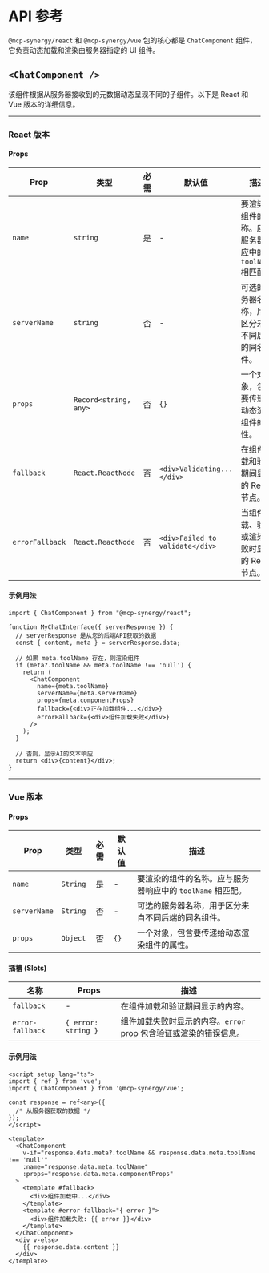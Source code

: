 # API 参考

`@mcp-synergy/react` 和 `@mcp-synergy/vue` 包的核心都是 `ChatComponent` 组件，它负责动态加载和渲染由服务器指定的 UI 组件。

## `<ChatComponent />`

该组件根据从服务器接收到的元数据动态呈现不同的子组件。以下是 React 和 Vue 版本的详细信息。

---

### React 版本

#### **Props**

| Prop            | 类型                  | 必需 | 默认值                       | 描述                                                                 |
| --------------- | --------------------- | :--: | ---------------------------- | -------------------------------------------------------------------- |
| `name`          | `string`              |  是  | -                            | 要渲染的组件的名称。应与服务器响应中的 `toolName` 相匹配。         |
| `serverName`    | `string`              |  否  | -                            | 可选的服务器名称，用于区分来自不同后端的同名组件。                   |
| `props`         | `Record<string, any>` |  否  | `{}`                         | 一个对象，包含要传递给动态渲染组件的属性。                           |
| `fallback`      | `React.ReactNode`     |  否  | `<div>Validating...</div>`   | 在组件加载和验证期间显示的 React 节点。                              |
| `errorFallback` | `React.ReactNode`     |  否  | `<div>Failed to validate</div>` | 当组件加载、验证或渲染失败时显示的 React 节点。 |

#### **示例用法**

```tsx
import { ChatComponent } from "@mcp-synergy/react";

function MyChatInterface({ serverResponse }) {
  // serverResponse 是从您的后端API获取的数据
  const { content, meta } = serverResponse.data;

  // 如果 meta.toolName 存在，则渲染组件
  if (meta?.toolName && meta.toolName !== 'null') {
    return (
      <ChatComponent
        name={meta.toolName}
        serverName={meta.serverName}
        props={meta.componentProps}
        fallback={<div>正在加载组件...</div>}
        errorFallback={<div>组件加载失败</div>}
      />
    );
  }

  // 否则，显示AI的文本响应
  return <div>{content}</div>;
}
```

---

### Vue 版本

#### **Props**

| Prop         | 类型     | 必需 | 默认值 | 描述                                                              |
| ------------ | -------- | :--: | ------ | ----------------------------------------------------------------- |
| `name`       | `String` |  是  | -      | 要渲染的组件的名称。应与服务器响应中的 `toolName` 相匹配。      |
| `serverName` | `String` |  否  | -      | 可选的服务器名称，用于区分来自不同后端的同名组件。                |
| `props`      | `Object` |  否  | `{}`   | 一个对象，包含要传递给动态渲染组件的属性。                        |

#### **插槽 (Slots)**

| 名称            | Props | 描述                                                                    |
| --------------- | ----- | ----------------------------------------------------------------------- |
| `fallback`      | -     | 在组件加载和验证期间显示的内容。                                        |
| `error-fallback`| `{ error: string }` | 组件加载失败时显示的内容。`error` prop 包含验证或渲染的错误信息。 |

#### **示例用法**

```vue
<script setup lang="ts">
import { ref } from 'vue';
import { ChatComponent } from '@mcp-synergy/vue';

const response = ref<any>({
  /* 从服务器获取的数据 */
});
</script>

<template>
  <ChatComponent
    v-if="response.data.meta?.toolName && response.data.meta.toolName !== 'null'"
    :name="response.data.meta.toolName"
    :props="response.data.meta.componentProps"
  >
    <template #fallback>
      <div>组件加载中...</div>
    </template>
    <template #error-fallback="{ error }">
      <div>组件加载失败: {{ error }}</div>
    </template>
  </ChatComponent>
  <div v-else>
    {{ response.data.content }}
  </div>
</template>
```